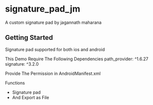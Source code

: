 # signature_pad_jm

A custom signature pad by jagannath maharana

## Getting Started

Signature pad supported for both ios and android

This Demo Require The Following Dependencies
path_provider: ^1.6.27
signature: ^3.2.0

Provide The Permission in AndroidManifest.xml
<uses-permission android:name="android.permission.WRITE_EXTERNAL_STORAGE" />
<uses-permission android:name="android.permission.READ_EXTERNAL_STORAGE" />

Functions
- Signature pad
- And Export as File